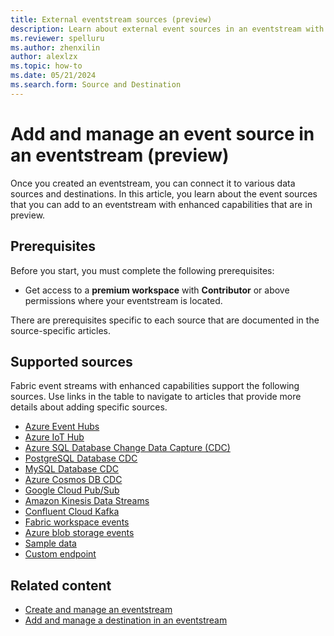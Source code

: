 ```yaml
---
title: External eventstream sources (preview)
description: Learn about external event sources in an eventstream with enhanced capabilities that are in preview.
ms.reviewer: spelluru
ms.author: zhenxilin
author: alexlzx
ms.topic: how-to
ms.date: 05/21/2024
ms.search.form: Source and Destination
---
```


# Add and manage an event source in an eventstream (preview)
Once you created an eventstream, you can connect it to various data sources and destinations. In this article, you learn about the event sources that you can add to an eventstream with enhanced capabilities that are in preview. 

## Prerequisites

Before you start, you must complete the following prerequisites:

- Get access to a **premium workspace** with **Contributor** or above permissions where your eventstream is located.

There are prerequisites specific to each source that are documented in the source-specific articles.

## Supported sources

Fabric event streams with enhanced capabilities support the following sources. Use links in the table to navigate to articles that provide more details about adding specific sources.

- [Azure Event Hubs](add-source-azure-event-hubs-enhanced.md)
- [Azure IoT Hub](add-source-azure-iot-hub-enhanced.md)
- [Azure SQL Database Change Data Capture (CDC)](add-source-azure-sql-database-change-data-capture.md)
- [PostgreSQL Database CDC](add-source-postgresql-database-change-data-capture.md)
- [MySQL Database CDC](add-source-mysql-database-change-data-capture.md)
- [Azure Cosmos DB CDC](add-source-azure-cosmos-db-change-data-capture.md)
- [Google Cloud Pub/Sub](add-source-google-cloud-pub-sub.md)
- [Amazon Kinesis Data Streams](add-source-amazon-kinesis-data-streams.md)
- [Confluent Cloud Kafka](add-source-confluent-kafka.md)
- [Fabric workspace events](add-source-fabric-workspace.md)
- [Azure blob storage events](add-source-azure-blob-storage.md)
- [Sample data](add-source-sample-data-enhanced.md)
- [Custom endpoint](add-source-custom-app-enhanced.md) 

## Related content

- [Create and manage an eventstream](./create-manage-an-eventstream-enhanced.md)
- [Add and manage a destination in an eventstream](./add-manage-eventstream-destinations-enhanced.md)
